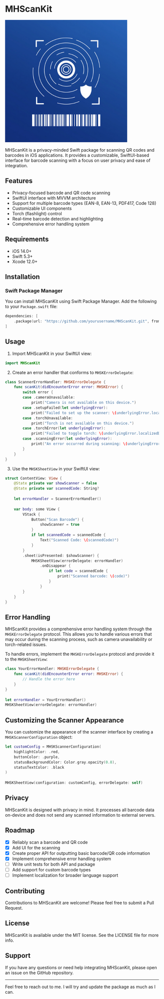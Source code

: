# MHScanKit

<img src="https://github.com/michaelharrigan/MHScanKit/blob/master/AppIcon.svg"  height="400" width="400"/>

MHScanKit is a privacy-minded Swift package for scanning QR codes and barcodes in iOS applications. It provides a customizable, SwiftUI-based interface for barcode scanning with a focus on user privacy and ease of integration.

## Features

- Privacy-focused barcode and QR code scanning
- SwiftUI interface with MVVM architecture
- Support for multiple barcode types (EAN-8, EAN-13, PDF417, Code 128)
- Customizable UI components
- Torch (flashlight) control
- Real-time barcode detection and highlighting
- Comprehensive error handling system

## Requirements

- iOS 14.0+
- Swift 5.3+
- Xcode 12.0+

## Installation

### Swift Package Manager

You can install MHScanKit using Swift Package Manager. Add the following to your `Package.swift` file:

```swift
dependencies: [
    .package(url: "https://github.com/yourusername/MHScanKit.git", from: "1.0.0")
]
```

## Usage

1. Import MHScanKit in your SwiftUI view:

```swift
import MHScanKit
```

2. Create an error handler that conforms to `MHSKErrorDelegate`:

```swift
class ScannerErrorHandler: MHSKErrorDelegate {
    func scanKit(didEncounterError error: MHSKError) {
        switch error {
        case .cameraUnavailable:
            print("Camera is not available on this device.")
        case .setupFailed(let underlyingError):
            print("Failed to set up the scanner: \(underlyingError.localizedDescription)")
        case .torchUnavailable:
            print("Torch is not available on this device.")
        case .torchError(let underlyingError):
            print("Failed to toggle torch: \(underlyingError.localizedDescription)")
        case .scanningError(let underlyingError):
            print("An error occurred during scanning: \(underlyingError.localizedDescription)")
        }
    }
}
```

3. Use the `MHSKSheetView` in your SwiftUI view:

```swift
struct ContentView: View {
    @State private var showScanner = false
    @State private var scannedCode: String?
    
    let errorHandler = ScannerErrorHandler()

    var body: some View {
        VStack {
            Button("Scan Barcode") {
                showScanner = true
            }
            if let scannedCode = scannedCode {
                Text("Scanned Code: \(scannedCode)")
            }
        }
        .sheet(isPresented: $showScanner) {
            MHSKSheetView(errorDelegate: errorHandler)
                .onDisappear {
                    if let code = scannedCode {
                        print("Scanned barcode: \(code)")
                    }
                }
        }
    }
}
```

## Error Handling

MHScanKit provides a comprehensive error handling system through the `MHSKErrorDelegate` protocol. This allows you to handle various errors that may occur during the scanning process, such as camera unavailability or torch-related issues.

To handle errors, implement the `MHSKErrorDelegate` protocol and provide it to the `MHSKSheetView`:

```swift
class YourErrorHandler: MHSKErrorDelegate {
    func scanKit(didEncounterError error: MHSKError) {
        // Handle the error here
    }
}

let errorHandler = YourErrorHandler()
MHSKSheetView(errorDelegate: errorHandler)
```

## Customizing the Scanner Appearance

You can customize the appearance of the scanner interface by creating a `MHSKScannerConfiguration` object:

```swift
let customConfig = MHSKScannerConfiguration(
    highlightColor: .red,
    buttonColor: .purple,
    statusBackgroundColor: Color.gray.opacity(0.8),
    statusTextColor: .black
)

MHSKSheetView(configuration: customConfig, errorDelegate: self)
```

## Privacy

MHScanKit is designed with privacy in mind. It processes all barcode data on-device and does not send any scanned information to external servers.

## Roadmap

- [x] Reliably scan a barcode and QR code
- [x] Add UI for the scanning
- [x] Create proper API for outputting basic barcode/QR code information
- [x] Implement comprehensive error handling system
- [ ] Write unit tests for both API and package
- [ ] Add support for custom barcode types
- [ ] Implement localization for broader language support

## Contributing

Contributions to MHScanKit are welcome! Please feel free to submit a Pull Request.

## License

MHScanKit is available under the MIT license. See the LICENSE file for more info.

## Support

If you have any questions or need help integrating MHScanKit, please open an issue on the GitHub repository.

---

Feel free to reach out to me. I will try and update the package as much as I can.
